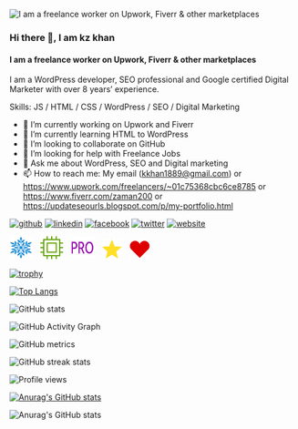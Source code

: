 ![I am a freelance worker on Upwork, Fiverr & other marketplaces](https://media-exp1.licdn.com/dms/image/C5616AQGHHeerFZl0sQ/profile-displaybackgroundimage-shrink_350_1400/0/1601053189648?e=1646870400&v=beta&t=ZdX5JMm1kPKPxQ-JnVUNfvhAY8PJ0qJueE41k8tp-0Y)
### Hi there 👋, I am kz khan
#### I am a freelance worker on Upwork, Fiverr & other marketplaces


I am a WordPress developer, SEO professional and Google certified Digital Marketer with over 8 years’ experience.

Skills: JS / HTML / CSS / WordPress / SEO / Digital Marketing

- 🔭 I’m currently working on Upwork and Fiverr 
- 🌱 I’m currently learning HTML to WordPress 
- 👯 I’m looking to collaborate on GitHub 
- 🤔 I’m looking for help with Freelance Jobs 
- 💬 Ask me about WordPress, SEO and Digital marketing 
- 📫 How to reach me: My email (kkhan1889@gmail.com) or https://www.upwork.com/freelancers/~01c75368cbc6ce8785 or https://www.fiverr.com/zaman200 or https://updateseourls.blogspot.com/p/my-portfolio.html 


[<img src='https://cdn.jsdelivr.net/npm/simple-icons@3.0.1/icons/github.svg' alt='github' height='40'>](https://github.com/https://github.com/zaman2000)  [<img src='https://cdn.jsdelivr.net/npm/simple-icons@3.0.1/icons/linkedin.svg' alt='linkedin' height='40'>](https://www.linkedin.com/in/https://www.linkedin.com/in/khairuzzaman-khan//)  [<img src='https://cdn.jsdelivr.net/npm/simple-icons@3.0.1/icons/facebook.svg' alt='facebook' height='40'>](https://www.facebook.com/https://www.facebook.com/zaman.khan.seo/)  [<img src='https://cdn.jsdelivr.net/npm/simple-icons@3.0.1/icons/twitter.svg' alt='twitter' height='40'>](https://twitter.com/zaman0)  [<img src='https://cdn.jsdelivr.net/npm/simple-icons@3.0.1/icons/icloud.svg' alt='website' height='40'>](https://updateseourls.blogspot.com/)  

<a href='https://archiveprogram.github.com/'><img src='https://raw.githubusercontent.com/acervenky/animated-github-badges/master/assets/acbadge.gif' width='40' height='40'></a> <a href='https://docs.github.com/en/developers'><img src='https://raw.githubusercontent.com/acervenky/animated-github-badges/master/assets/devbadge.gif' width='40' height='40'></a> <a href='https://github.com/pricing'><img src='https://raw.githubusercontent.com/acervenky/animated-github-badges/master/assets/pro.gif' width='40' height='40'></a> <a href='https://stars.github.com/'><img src='https://raw.githubusercontent.com/acervenky/animated-github-badges/master/assets/starbadge.gif' width='35' height='35'></a> <a href='https://docs.github.com/en/github/supporting-the-open-source-community-with-github-sponsors'><img src='https://raw.githubusercontent.com/acervenky/animated-github-badges/master/assets/sponsorbadge.gif' width='35' height='35'></a> 

[![trophy](https://github-profile-trophy.vercel.app/?username=https://github.com/zaman2000)](https://github.com/ryo-ma/github-profile-trophy)

[![Top Langs](https://github-readme-stats.vercel.app/api/top-langs/?username=https://github.com/zaman2000)](https://github.com/anuraghazra/github-readme-stats)

![GitHub stats](https://github-readme-stats.vercel.app/api?username=https://github.com/zaman2000&show_icons=true&count_private=true)  

![GitHub Activity Graph](https://activity-graph.herokuapp.com/graph?username=https://github.com/zaman2000)  

![GitHub metrics](https://metrics.lecoq.io/https://github.com/zaman2000)  

![GitHub streak stats](https://github-readme-streak-stats.herokuapp.com/?user=https://github.com/zaman2000)  

![Profile views](https://gpvc.arturio.dev/https://github.com/zaman2000)  

[![Anurag's GitHub stats](https://github-readme-stats.vercel.app/api?username=zaman2000)](https://github.com/anuraghazra/github-readme-stats)

![Anurag's GitHub stats](https://github-readme-stats.vercel.app/api?username=zaman2000&count_private=true)

